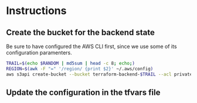 # Instructions

## Create the bucket for the backend state
Be sure to have configured the AWS CLI first, since we use some of its configuration paramenters.

```bash
TRAIL=$(echo $RANDOM | md5sum | head -c 8; echo;)
REGION=$(awk -F "=" '/region/ {print $2}' ~/.aws/config)
aws s3api create-bucket --bucket terraform-backend-$TRAIL --acl private --region $REGION --create-bucket-configuration LocationConstraint=$REGION
```

## Update the configuration in the tfvars file